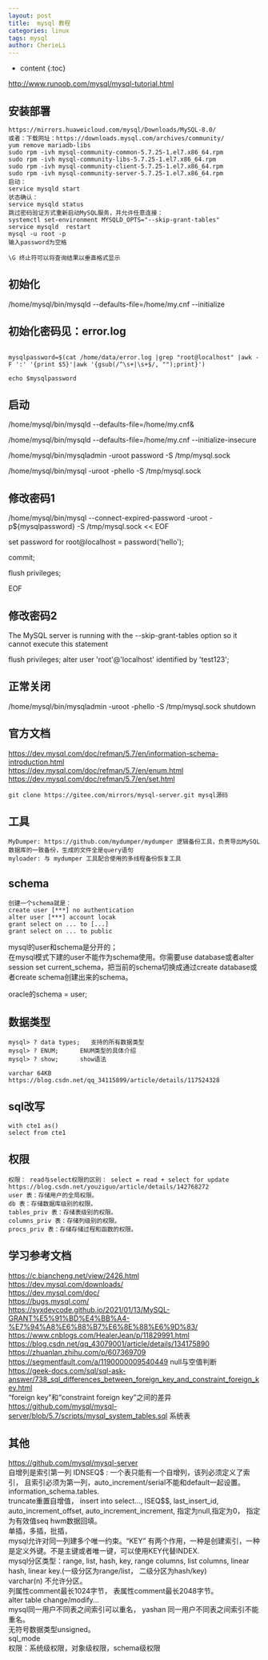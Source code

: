 ```yaml
---
layout: post
title:  mysql 教程
categories: linux
tags: mysql
author: CherieLi
---
```


* content
{:toc}  

<http://www.runoob.com/mysql/mysql-tutorial.html>


## 安装部署
```
https://mirrors.huaweicloud.com/mysql/Downloads/MySQL-8.0/
或者：下载网址：https://downloads.mysql.com/archives/community/
yum remove mariadb-libs
sudo rpm -ivh mysql-community-common-5.7.25-1.el7.x86_64.rpm
sudo rpm -ivh mysql-community-libs-5.7.25-1.el7.x86_64.rpm
sudo rpm -ivh mysql-community-client-5.7.25-1.el7.x86_64.rpm
sudo rpm -ivh mysql-community-server-5.7.25-1.el7.x86_64.rpm
启动：
service mysqld start
状态确认：
service mysqld status
跳过密码验证方式重新启动MySQL服务，并允许任意连接：
systemctl set-environment MYSQLD_OPTS="--skip-grant-tables"
service mysqld  restart
mysql -u root -p
输入password为空格

\G 终止符可以将查询结果以垂直格式显示
```
## 初始化

/home/mysql/bin/mysqld --defaults-file=/home/my.cnf --initialize

## 初始化密码见：error.log
```

mysqlpassword=$(cat /home/data/error.log |grep "root@localhost" |awk -F ':' '{print $5}'|awk '{gsub(/^\s+|\s+$/, "");print}')

echo $mysqlpassword
```
 

## 启动

/home/mysql/bin/mysqld --defaults-file=/home/my.cnf&

/home/mysql/bin/mysqld --defaults-file=/home/my.cnf --initialize-insecure

/home/mysql/bin/mysqladmin -uroot password -S /tmp/mysql.sock

/home/mysql/bin/mysql -uroot -phello -S /tmp/mysql.sock

 

## 修改密码1

/home/mysql/bin/mysql --connect-expired-password -uroot -p${mysqlpassword} -S /tmp/mysql.sock << EOF

set password for root@localhost = password('hello');

commit;

flush privileges;

EOF

## 修改密码2
The MySQL server is running with the --skip-grant-tables option so it cannot execute this statement

flush privileges;
alter user 'root'@'localhost' identified by 'test123';

## 正常关闭

/home/mysql/bin/mysqladmin -uroot -phello -S /tmp/mysql.sock shutdown


## 官方文档
https://dev.mysql.com/doc/refman/5.7/en/information-schema-introduction.html  
https://dev.mysql.com/doc/refman/5.7/en/enum.html
https://dev.mysql.com/doc/refman/5.7/en/set.html
```
git clone https://gitee.com/mirrors/mysql-server.git mysql源码
```
## 工具
```
MyDumper: https://github.com/mydumper/mydumper 逻辑备份工具，负责导出MySQL数据库的一致备份，生成的文件全是query语句
myloader: 与 mydumper 工具配合使用的多线程备份恢复工具
```
## schema
```
创建一个schema就是：
create user [***] no authentication
alter user [***] account locak
grant select on ... to [...]
grant select on ... to public
```
mysql的user和schema是分开的；  
在mysql模式下建的user不能作为schema使用。你需要use database或者alter session set current_schema，把当前的schema切换成通过create database或者create schema创建出来的schema。  

oracle的schema = user;  


## 数据类型
```
mysql> ? data types;   支持的所有数据类型
mysql> ? ENUM;      ENUM类型的具体介绍
mysql> ? show;      show语法

varchar 64KB
https://blog.csdn.net/qq_34115899/article/details/117524328
```

## sql改写
```
with cte1 as()
select from cte1
```

## 权限
```
权限： read与select权限的区别： select = read + select for update
https://blog.csdn.net/youziguo/article/details/142768272
user 表：存储用户的全局权限。
db 表：存储数据库级别的权限。
tables_priv 表：存储表级别的权限。
columns_priv 表：存储列级别的权限。
procs_priv 表：存储存储过程和函数的权限。
```
## 学习参考文档
https://c.biancheng.net/view/2426.html  
https://dev.mysql.com/downloads/  
https://dev.mysql.com/doc/  
https://bugs.mysql.com/  
https://syxdevcode.github.io/2021/01/13/MySQL-GRANT%E5%91%BD%E4%BB%A4-%E7%94%A8%E6%88%B7%E6%8E%88%E6%9D%83/  
https://www.cnblogs.com/HealerJean/p/11829991.html  
https://blog.csdn.net/qq_43079001/article/details/134175890  
https://zhuanlan.zhihu.com/p/607369709  
https://segmentfault.com/a/1190000009540449  null与空值判断  
https://geek-docs.com/sql/sql-ask-answer/738_sql_differences_between_foreign_key_and_constraint_foreign_key.html  
“foreign key”和“constraint foreign key”之间的差异  
https://github.com/mysql/mysql-server/blob/5.7/scripts/mysql_system_tables.sql  系统表  

## 其他
https://github.com/mysql/mysql-server   
自增列是索引第一列 IDNSEQ$  : 一个表只能有一个自增列，该列必须定义了索引， 且索引必须为第一列，auto_increment/serial不能和default一起设置。information_schema.tables.  
truncate重置自增值， insert into select..., ISEQ$$, last_insert_id, auto_increment_offset, auto_increment_increment, 指定为null,指定为0， 指定为有效值seq hwm数据回填。  
单插，多插，批插，   
mysql允许对同一列建多个唯一约束。“KEY” 有两个作用，一种是创建索引，一种是定义外键。不是主键或者唯一键，可以使用KEY代替INDEX.  
mysql分区类型：range, list, hash, key, range columns, list columns, linear hash, linear key.(一级分区为range/list， 二级分区为hash/key)  
varchar(n) 不允许分区。  
列属性comment最长1024字节， 表属性comment最长2048字节。  
alter table change/modify...   
mysql同一用户不同表之间索引可以重名， yashan 同一用户不同表之间索引不能重名。  
无符号数据类型unsigned。  
sql_mode  
权限：系统级权限，对象级权限，schema级权限  




